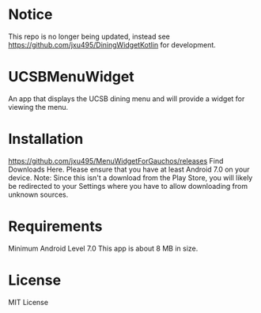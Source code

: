 # Notice
This repo is no longer being updated, instead see https://github.com/jxu495/DiningWidgetKotlin for development.
# UCSBMenuWidget
An app that displays the UCSB dining menu and will provide a widget for viewing the menu.
# Installation 
https://github.com/jxu495/MenuWidgetForGauchos/releases Find Downloads Here.
Please ensure that you have at least Android 7.0 on your device.
Note: Since this isn't a download from the Play Store, you will likely be redirected to your Settings where you have to allow downloading from unknown sources.
# Requirements
Minimum Android Level 7.0
This app is about 8 MB in size.
# License
MIT License
